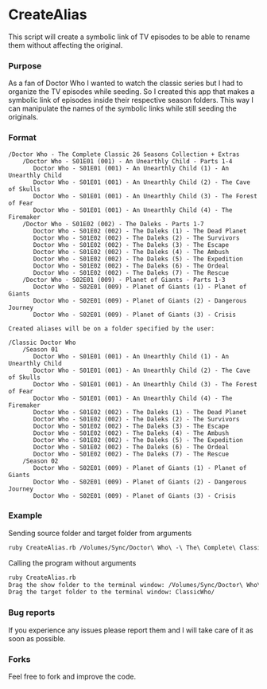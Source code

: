 CreateAlias
===========
This script will create a symbolic link of TV episodes to be able to rename them without affecting the original.

### Purpose
As a fan of Doctor Who I wanted to watch the classic series but I had to organize the TV episodes while seeding.
So I created this app that makes a symbolic link of episodes inside their respective season folders.
This way I can manipulate the names of the symbolic links while still seeding the originals.

### Format
```
/Doctor Who - The Complete Classic 26 Seasons Collection + Extras
    /Doctor Who - S01E01 (001) - An Unearthly Child - Parts 1-4
       Doctor Who - S01E01 (001) - An Unearthly Child (1) - An Unearthly Child
       Doctor Who - S01E01 (001) - An Unearthly Child (2) - The Cave of Skulls
       Doctor Who - S01E01 (001) - An Unearthly Child (3) - The Forest of Fear
       Doctor Who - S01E01 (001) - An Unearthly Child (4) - The Firemaker
    /Doctor Who - S01E02 (002) - The Daleks - Parts 1-7
       Doctor Who - S01E02 (002) - The Daleks (1) - The Dead Planet
       Doctor Who - S01E02 (002) - The Daleks (2) - The Survivors
       Doctor Who - S01E02 (002) - The Daleks (3) - The Escape
       Doctor Who - S01E02 (002) - The Daleks (4) - The Ambush
       Doctor Who - S01E02 (002) - The Daleks (5) - The Expedition
       Doctor Who - S01E02 (002) - The Daleks (6) - The Ordeal
       Doctor Who - S01E02 (002) - The Daleks (7) - The Rescue
    /Doctor Who - S02E01 (009) - Planet of Giants - Parts 1-3
       Doctor Who - S02E01 (009) - Planet of Giants (1) - Planet of Giants
       Doctor Who - S02E01 (009) - Planet of Giants (2) - Dangerous Journey
       Doctor Who - S02E01 (009) - Planet of Giants (3) - Crisis

Created aliases will be on a folder specified by the user:

/Classic Doctor Who
    /Season 01
       Doctor Who - S01E01 (001) - An Unearthly Child (1) - An Unearthly Child
       Doctor Who - S01E01 (001) - An Unearthly Child (2) - The Cave of Skulls
       Doctor Who - S01E01 (001) - An Unearthly Child (3) - The Forest of Fear
       Doctor Who - S01E01 (001) - An Unearthly Child (4) - The Firemaker
       Doctor Who - S01E02 (002) - The Daleks (1) - The Dead Planet
       Doctor Who - S01E02 (002) - The Daleks (2) - The Survivors
       Doctor Who - S01E02 (002) - The Daleks (3) - The Escape
       Doctor Who - S01E02 (002) - The Daleks (4) - The Ambush
       Doctor Who - S01E02 (002) - The Daleks (5) - The Expedition
       Doctor Who - S01E02 (002) - The Daleks (6) - The Ordeal
       Doctor Who - S01E02 (002) - The Daleks (7) - The Rescue
    /Season 02
       Doctor Who - S02E01 (009) - Planet of Giants (1) - Planet of Giants
       Doctor Who - S02E01 (009) - Planet of Giants (2) - Dangerous Journey
       Doctor Who - S02E01 (009) - Planet of Giants (3) - Crisis
```
### Example
Sending source folder and target folder from arguments
```bash
ruby CreateAlias.rb /Volumes/Sync/Doctor\ Who\ -\ The\ Complete\ Classic\ 26\ Seasons\ Collection\ +\ Extras /Volumes/Sync/Shows/Classic\ Doctor\ Who
```
Calling the program without arguments
```bash
ruby CreateAlias.rb
Drag the show folder to the terminal window: /Volumes/Sync/Doctor\ Who\ -\ The\ Complete\ Classic\ 26\ Seasons\ Collection\ +\ Extras 
Drag the target folder to the terminal window: ClassicWho/
```

### Bug reports
If you experience any issues please report them and I will take care of it as soon as possible.

### Forks
Feel free to fork and improve the code.
